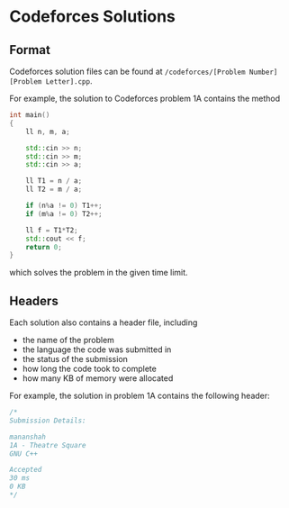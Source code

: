 
# Codeforces Solutions
## Format
Codeforces solution files can be found at ```/codeforces/[Problem Number][Problem Letter].cpp```. 

For example, the solution to Codeforces problem 1A contains the method
```cpp
int main()
{
	ll n, m, a;

	std::cin >> n;
	std::cin >> m;
	std::cin >> a;

	ll T1 = n / a;  
	ll T2 = m / a;  

	if (n%a != 0) T1++;   
	if (m%a != 0) T2++;  

	ll f = T1*T2;
	std::cout << f;
	return 0;
}
```
which solves the problem in the given time limit.

## Headers
Each solution also contains a header file, including 
* the name of the problem
* the language the code was submitted in
* the status of the submission
* how long the code took to complete
* how many KB of memory were allocated

For example, the solution in problem 1A contains the following header: 
```cpp
/*
Submission Details:

mananshah	 
1A - Theatre Square	 
GNU C++	

Accepted	 
30 ms	 
0 KB
*/
```
